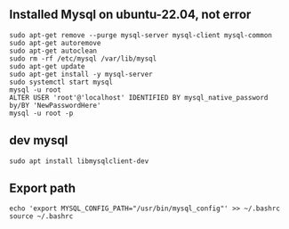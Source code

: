 ## Installed Mysql on ubuntu-22.04, not error
```
sudo apt-get remove --purge mysql-server mysql-client mysql-common
sudo apt-get autoremove
sudo apt-get autoclean
sudo rm -rf /etc/mysql /var/lib/mysql
sudo apt-get update
sudo apt-get install -y mysql-server
sudo systemctl start mysql
mysql -u root
ALTER USER 'root'@'localhost' IDENTIFIED BY mysql_native_password by/BY 'NewPasswordHere'
mysql -u root -p
```
## dev mysql
```
sudo apt install libmysqlclient-dev
```
## Export path
```
echo 'export MYSQL_CONFIG_PATH="/usr/bin/mysql_config"' >> ~/.bashrc
source ~/.bashrc
```
